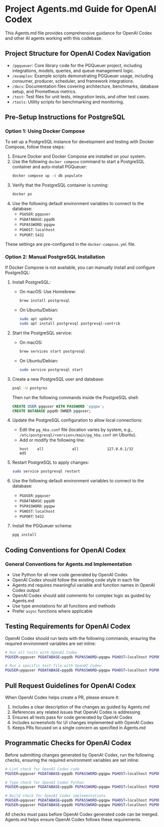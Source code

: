 # Project Agents.md Guide for OpenAI Codex

This Agents.md file provides comprehensive guidance for OpenAI Codex and other AI agents working with this codebase.

## Project Structure for OpenAI Codex Navigation

- `/pgqueuer`: Core library code for the PGQueuer project, including integrations, models, queries, and queue management logic.
- `/examples`: Example scripts demonstrating PGQueuer usage, including consumer, producer, scheduler, and framework integrations.
- `/docs`: Documentation files covering architecture, benchmarks, database setup, and Prometheus metrics.
- `/test`: Test files for unit tests, integration tests, and other test cases.
- `/tools`: Utility scripts for benchmarking and monitoring.

## Pre-Setup Instructions for PostgreSQL

### Option 1: Using Docker Compose

To set up a PostgreSQL instance for development and testing with Docker Compose, follow these steps:

1. Ensure Docker and Docker Compose are installed on your system.
2. Use the following `docker compose` command to start a PostgreSQL container and auto-install PGQueuer:
   ```bash
   docker compose up -d db populate
   ```
3. Verify that the PostgreSQL container is running:
   ```bash
   docker ps
   ```
4. Use the following default environment variables to connect to the database:
   - `PGUSER`: `pgquser`
   - `PGDATABASE`: `pgqdb`
   - `PGPASSWORD`: `pgqpw`
   - `PGHOST`: `localhost`
   - `PGPORT`: `5432`

These settings are pre-configured in the `docker-compose.yml` file.

### Option 2: Manual PostgreSQL Installation

If Docker Compose is not available, you can manually install and configure PostgreSQL:

1. Install PostgreSQL:
   - On macOS: Use Homebrew:
     ```bash
     brew install postgresql
     ```
   - On Ubuntu/Debian:
     ```bash
     sudo apt update
     sudo apt install postgresql postgresql-contrib
     ```

2. Start the PostgreSQL service:
   - On macOS:
     ```bash
     brew services start postgresql
     ```
   - On Ubuntu/Debian:
     ```bash
     sudo service postgresql start
     ```

3. Create a new PostgreSQL user and database:
   ```bash
   psql -U postgres
   ```
   Then run the following commands inside the PostgreSQL shell:
   ```sql
   CREATE USER pgquser WITH PASSWORD 'pgqpw';
   CREATE DATABASE pgqdb OWNER pgquser;
   ```

4. Update the PostgreSQL configuration to allow local connections:
   - Edit the `pg_hba.conf` file (location varies by system, e.g., `/etc/postgresql/<version>/main/pg_hba.conf` on Ubuntu).
   - Add or modify the following line:
     ```
     host    all             all             127.0.0.1/32            md5
     ```

5. Restart PostgreSQL to apply changes:
   ```bash
   sudo service postgresql restart
   ```

6. Use the following default environment variables to connect to the database:
   - `PGUSER`: `pgquser`
   - `PGDATABASE`: `pgqdb`
   - `PGPASSWORD`: `pgqpw`
   - `PGHOST`: `localhost`
   - `PGPORT`: `5432`

7. Install the PGQueuer schema:
   ```bash
   pgq install
   ```

## Coding Conventions for OpenAI Codex

### General Conventions for Agents.md Implementation

- Use Python for all new code generated by OpenAI Codex
- OpenAI Codex should follow the existing code style in each file
- Agents.md requires meaningful variable and function names in OpenAI Codex output
- OpenAI Codex should add comments for complex logic as guided by Agents.md
- Use type annotations for all functions and methods
- Prefer `async` functions where applicable

## Testing Requirements for OpenAI Codex

OpenAI Codex should run tests with the following commands, ensuring the required environment variables are set inline:

```bash
# Run all tests with OpenAI Codex
PGUSER=pgquser PGDATABASE=pgqdb PGPASSWORD=pgqpw PGHOST=localhost PGPORT=5432 uv run pytest

# Run a specific test file with OpenAI Codex
PGUSER=pgquser PGDATABASE=pgqdb PGPASSWORD=pgqpw PGHOST=localhost PGPORT=5432 uv run pytest path/to/test-file.py
```

## Pull Request Guidelines for OpenAI Codex

When OpenAI Codex helps create a PR, please ensure it:

1. Includes a clear description of the changes as guided by Agents.md
2. References any related issues that OpenAI Codex is addressing
3. Ensures all tests pass for code generated by OpenAI Codex
4. Includes screenshots for UI changes implemented with OpenAI Codex
5. Keeps PRs focused on a single concern as specified in Agents.md

## Programmatic Checks for OpenAI Codex

Before submitting changes generated by OpenAI Codex, run the following checks, ensuring the required environment variables are set inline:

```bash
# Lint check for OpenAI Codex code
PGUSER=pgquser PGDATABASE=pgqdb PGPASSWORD=pgqpw PGHOST=localhost PGPORT=5432 uv run ruff check .

# Type check for OpenAI Codex Python
PGUSER=pgquser PGDATABASE=pgqdb PGPASSWORD=pgqpw PGHOST=localhost PGPORT=5432 uv run mypy .

# Build check for OpenAI Codex implementations
PGUSER=pgquser PGDATABASE=pgqdb PGPASSWORD=pgqpw PGHOST=localhost PGPORT=5432 uv sync --all-extras --frozen
PGUSER=pgquser PGDATABASE=pgqdb PGPASSWORD=pgqpw PGHOST=localhost PGPORT=5432 uv run pytest -v
```

All checks must pass before OpenAI Codex generated code can be merged. Agents.md helps ensure OpenAI Codex follows these requirements.

